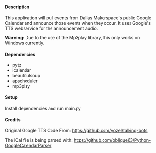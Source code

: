 #### Description
This application will pull events from Dallas Makerspace's public Google Calendar and announce those events when they occur. It uses Google's TTS webservice for the announcement audio. 

<b>Warning:</b> Due to the use of the Mp3play library, this only works on Windows currently.

#### Dependencies
* pytz
* icalendar
* beautifulsoup
* apscheduler
* mp3play

#### Setup
Install dependencies and run main.py

#### Credits
Original Google TTS Code From: https://github.com/yozel/talking-bots

The iCal file is being parsed with: https://github.com/oblique63/Python-GoogleCalendarParser
